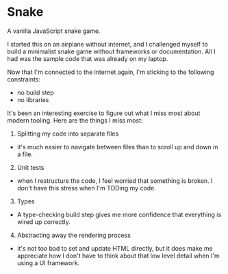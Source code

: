 # Snake

A vanilla JavaScript snake game.

I started this on an airplane without internet, and I challenged myself to build
a minimalist snake game without frameworks or documentation. All I had was the
sample code that was already on my laptop.

Now that I'm connected to the internet again, I'm sticking to the following
constraints:
- no build step
- no libraries

It's been an interesting exercise to figure out what I miss most about modern
tooling. Here are the things I miss most:

1. Splitting my code into separate files
  - it's much easier to navigate between files than to scroll up and down in a
    file.
2. Unit tests
  - when I restructure the code, I feel worried that something is broken. I
    don't have this stress when I'm TDDing my code.
3. Types
  - A type-checking build step gives me more confidence that everything is wired
    up correctly.
4. Abstracting away the rendering process
  - it's not too bad to set and update HTML directly, but it does make me
    appreciate how I don't have to think about that low level detail when I'm
    using a UI framework.
